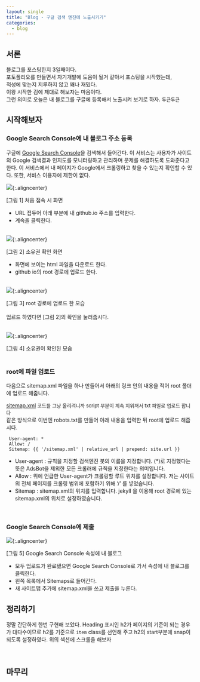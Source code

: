 ```yaml
---
layout: single
title: "Blog - 구글 검색 엔진에 노출시키기"
categories:
  - blog
---
```


<style>img.aligncenter{display:block;margin:0 auto}</style>

## 서론
블로그를 포스팅한지 3일째이다. <br> 포토폴리오를 만들면서 자기개발에 도움이 될거 같아서 포스팅을 시작했는데, <br>적성에 맞는지 지루하지 않고 꽤나 재밌다.<br> 이왕 시작한 김에 제대로 해보자는 마음이다. <br>
그런 의미로 오늘은 내 블로그를 구글에 등록해서 노출시켜 보기로 하자. <font size=2>두근두근</font> 


## 시작해보자
### Google Search Console에 내 블로그 주소 등록
구글에 [Google Search Console](https://search.google.com/search-console/welcome?utm_source=about-page)을 검색해서 들어간다. 이 서비스는 사용자가 사이트의 Google 검색결과 인지도를 모니터링하고 관리하며 문제를 해결하도록 도와준다고 한다. 이 서비스에서 내 페이지가 Google에서 크롤링하고 찾을 수 있는지 확인할 수 있다. 또한, 서비스 이용자에 제한이 없다. 


![](/assets/images/posting/blog_google/picture1.png){:.aligncenter}
<figcaption> [그림 1] 처음 접속 시 화면</figcaption> 

* URL 접두어 아래 부분에 내 github.io 주소를 입력한다.
* 계속을 클릭한다.
<br><br>

![](/assets/images/posting/blog_google/picture2.png){:.aligncenter}
<figcaption> [그림 2] 소유권 확인 화면</figcaption> 

* 화면에 보이는 html 파일을 다운로드 한다.
* github io의 root 경로에 업로드 한다.
<br><br>

![](/assets/images/posting/blog_google/picture3.png){:.aligncenter}
<figcaption> [그림 3] root 경로에 업로드 한 모습</figcaption>

<br>
업르드 하였다면 [그림 2]의 확인을 눌러줍시다.
<br><br>

![](/assets/images/posting/blog_google/picture4.png){:.aligncenter}
<figcaption> [그림 4] 소유권이 확인된 모습</figcaption>

<br>

### root에 파일 업로드
다음으로 sitemap.xml 파일을 하나 만들어서 아래의 링크 안의 내용을 적어 root 폴더에 업로드 해줍니다. 




[sitemap.xml](/assets/images/posting/blog_google/sitemap.txt)
<font size=2> 코드를 그냥 올리려니까 script 부분이 계속 지워져서 txt 파일로 업로드 합니다</font>
<br>
같은 방식으로 이번엔 robots.txt를 만들어 아래 내용을 입력한 뒤 root에 업로드 해줍시다.

```
 User-agent: *
 Allow: /
 Sitemap: {{ '/sitemap.xml' | relative_url | prepend: site.url }}
 ```

* User-agent : 규칙을 지정할 검색엔진 봇의 이름을 지정합니다. (*)로 지정했다는 뜻은 AdsBot을 제외한 모든 크롤러에 규칙을 지정한다는 의미입니다.
* Allow : 위에 언급한 User-agent가 크롤링할 루트 위치를 설정합니다. 저는 사이트의 전체 페이지를 크롤링 범위에 포함하기 위해 ‘/’ 를 넣었습니다.
* Sitemap : sitemap.xml의 위치를 입력합니다. jekyll 을 이용해 root 경로에 있는 sitemap.xml의 위치로 설정하였습니다.

<br>

### Google Search Console에 제출  

![](/assets/images/posting/blog_google/picture5.png){:.aligncenter}
<figcaption> [그림 5] Google Search Console 속성에 내 블로그</figcaption>

* 모두 업로드가 완료됐으면 Google Search Console로 가서 속성에 내 블로그를 클릭한다.
* 왼쪽 목록에서 Sitemaps로 들어간다.
* 새 사이트맵 추가에 sitemap.xml을 쓰고 제출을 누른다.

## 정리하기

정말 간단하게 한번 구현해 보았다. Heading 표시인 h2가 페이지의 기준이 되는 경우가 대다수이므로 h2를 기준으로 `item` class를 선언해 주고 h2의 start부분에 snap이 되도록 설정하였다. 위의 섹션에 스크롤을 해보자

<br>

## 마무리
